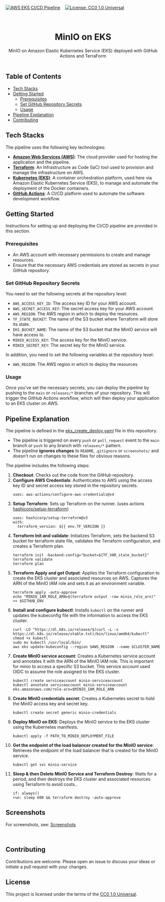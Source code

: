<!-- PROJECT SHIELDS -->
[![AWS EKS CI/CD Pipeline](https://github.com/rbnhd/pipeiline-eks-app/actions/workflows/eks_create_deploy.yaml/badge.svg)](https://github.com/rbnhd/pipeiline-eks-app/actions/workflows/eks_create_deploy.yaml) &nbsp;&nbsp; [![License: CC0 1.0 Universal](https://img.shields.io/badge/License-CC%201.0%20-lightgrey.svg)](./LICENSE)


<!-- PROJECT LOGO -->
<br />
<p align="center">

  <h1 align="center">MinIO on EKS</h1>

  <p align="center">
MinIO on Amazon Elastic Kubernetes Service (EKS) deployed with GitHub Actions and TerraForm
    <br />
    <br />
  </p>
</p>


## Table of Contents

- [Tech Stacks](#tech-stacks)
- [Getting Started](#getting-started)
  - [Prerequisites](#prerequisites)
  - [Set GitHub Repository Secrets](#set-github-repository-secrets)
  - [Usage](#usage)
- [Pipeline Explanation](#pipeline-explanation)
- [Contributing](#contributing)

## Tech Stacks

The pipeline uses the following key technologies:

- **[Amazon Web Services (AWS)](https://aws.amazon.com/)**: The cloud provider used for hosting the application and the pipeline.
- **[Terraform](https://www.terraform.io/)**: An Infrastructure as Code (IaC) tool used to provision and manage the infrastructure on AWS.
- **[Kubernetes (EKS)](https://aws.amazon.com/eks/)**: A container orchestration platform, used here via Amazon Elastic Kubernetes Service (EKS), to manage and automate the deployment of the Docker containers.
- **[GitHub Actions](https://github.com/features/actions)**: A CI/CD platform used to automate the software development workflow.

## Getting Started

Instructions for setting up and deploying the CI/CD pipeline are provided in this section.

### Prerequisites

- An AWS account with necessary permissions to create and manage resources.
- Ensure that the necessary AWS credentials are stored as secrets in your GitHub repository. 

### Set GitHub Repository Secrets

You need to set the following secrets at the repository level:

- `AWS_ACCESS_KEY_ID`: The access key ID for your AWS account.
- `AWS_SECRET_ACCESS_KEY`: The secret access key for your AWS account.
- `AWS_REGION`: The AWS region in which to deploy the resources.
- `TF_STATE_BUCKET`: The name of the S3 bucket where Terraform will store its state.
- `EKS_BUCKET_NAME`: The name of the S3 bucket that the MinIO service will have access to.
- `MINIO_ACCESS_KEY`: The access key for the MinIO service.
- `MINIO_SECRET_KEY`: The secret key for the MinIO service.

In addition, you need to set the following variables at the repository level:
- `AWS_REGION`: The AWS region in which to deploy the resources


### Usage

Once you've set the necessary secrets, you can deploy the pipeline by pushing to the `main` or `releases/*` branches of your repository. This will trigger the GitHub Actions workflow, which will then deploy your application to an EKS cluster on AWS.



## Pipeline Explanation

The pipeline is defined in the [eks_create_deploy.yaml](./.github/workflows/eks_create_deploy.yaml) file in this repository.
  - The pipeline is triggered on every `push` or `pull_request` event to the `main` branch or `push` to any branch with `releases/*` pattern. 
  - The pipeline **ignores changes** to `README`, .`gitignore` or `screenshots/` and doesn't run on changes to these files for obvious reasons.

The pipeline includes the following steps:

1. **Checkout**: Checks out the code from the GitHub repository.
2. **Configure AWS Credentials**: Authenticates to AWS using the access key ID and secret access key stored in the repository secrets.
    ```
    uses: aws-actions/configure-aws-credentials@v4
    ```
3. **Setup Terraform**: Sets up Terraform on the runner.  (uses actions [hashicorp/setup-terraform](https://github.com/hashicorp/setup-terraform))
    ```
    uses: hashicorp/setup-terraform@v3
    with:
      terraform_version: ${{ env.TF_VERSION }}
    ```
4. **Terraform Init and validate**: Initializes Terraform, sets the backend S3 bucket for terraform state file, validates the Terraform configuration, and creates a Terraform plan.
    ```
    terraform init -backend-config="bucket=${TF_VAR_state_bucket}"
    terraform validate
    terraform plan
    ```
5. **Terraform Apply and get Output**: Applies the Terraform configuration to create the EKS cluster and associated resources on AWS. Captures the ARN of the MinIO IAM role and sets it as an environment variable.
    ```
    terraform apply -auto-approve
    echo "MINIO_IAM_ROLE_ARN=$(terraform output -raw minio_role_arn)" >> $GITHUB_ENV
    ```
6. **Install and configure kubectl**: Installs `kubectl` on the runner and updates the kubeconfig file with the information to access the EKS cluster.
    ```
    curl -LO "https://dl.k8s.io/release/$(curl -L -s https://dl.k8s.io/release/stable.txt)/bin/linux/amd64/kubectl"
    chmod +x kubectl
    sudo mv kubectl /usr/local/bin/
    aws eks update-kubeconfig --region $AWS_REGION --name $CLUSTER_NAME
    ```
7. **Create MinIO service account**: Creates a Kubernetes service account and annotates it with the ARN of the MinIO IAM role. This is important for minio to access a specific S3 bucket. This service account used OIDC to assume the role assigned to the EKS cluster.
    ```
    kubectl create serviceaccount minio-serviceaccount
    kubectl annotate serviceaccount minio-serviceaccount eks.amazonaws.com/role-arn=$MINIO_IAM_ROLE_ARN
    ```
8. **Create MinIO credentials secret**: Creates a Kubernetes secret to hold the MinIO access key and secret key.
    ```
    kubectl create secret generic minio-credentials
    ```
9. **Deploy MinIO on EKS**: Deploys the MinIO service to the EKS cluster using the Kubernetes manifests.
    ```
    kubectl apply -f PATH_TO_MINIO_DEPLOYMENT_FILE
    ```
10. **Get the endpoint of the load balancer created for the MinIO service**: Retrieves the endpoint of the load balancer that is created for the MinIO service.
    ```
    kubectl get svc minio-service
    ```
11. **Sleep & then Delete MinIO Service and Terraform Destroy**: Waits for a period, and then destroys the EKS cluster and associated resources using Terraform to avoid costs.. 
    ```
    if: always() 
    run: sleep 600 && terraform destroy -auto-approve
    ```


## Screenshots
For screenshots, see: [Screenshots](./screenshots/)

<br>


## Contributing

Contributions are welcome. Please open an issue to discuss your ideas or initiate a pull request with your changes.

## License

This project is licensed under the terms of the [CC0 1.0 Universal](./LICENSE).